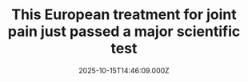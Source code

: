 ---
title: "This European treatment for joint pain just passed a major scientific test"
date: 2025-10-15T14:46:09.000Z
category: Health
externalLink: "https://www.sciencedaily.com/releases/2025/10/251015032316.htm"
image: ""
excerpt: "Korean researchers found that low-dose radiation therapy eased knee pain and improved movement in people with mild to moderate osteoarthritis. The treatment, far weaker than cancer radiation, showed real benefits beyond placebo. With no side effects and strong trial results, the approach could provide a middle ground between painkillers and joint surgery.…"
---